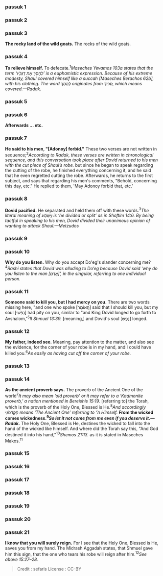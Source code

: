 
### passuk 1

### passuk 2

### passuk 3
<b>The rocky land of the wild goats.</b> The rocks of the wild goats.

### passuk 4
<b>To relieve himself.</b> To defecate.<sup>1</sup><i class="footnote">Maseches Yevamos 103a states that the term ‘<span>לְהָסֵךְ אֶת דַגְלָיו</span>’ is a euphamistic expression. Because of his extreme modesty, Shaul covered himself like a succah [Maseches Berachos 62b], with his clothing. The word <span>לְהָסֵךְ</span> originates from <span>סִכוּדְ</span>, which means covered.—Radak.</i>

### passuk 5

### passuk 6
<b>Afterwards … etc.</b>

### passuk 7
<b>He said to his men, "[Adonoy] forbid."</b> These two verses are not written in sequence;<sup>2</sup><i class="footnote">According to Radak, these verses are written in chronological sequence, and this conversation took place after Dovid returned to his men with the cut piece of Shaul’s robe.</i> but since he began to speak regarding the cutting of the robe, he finished everything concerning it, and he said that he even regretted cutting the robe. Afterwards, he returns to the first subject, and says that regarding his men's comments, "Behold, concerning this day, etc." He replied to them, 'May Adonoy forbid that, etc.'

### passuk 8
<b>Dovid pacified.</b> He separated and held them off with these words.<sup>3</sup><i class="footnote">The literal meaning of <span>וַיְשַׁסַּע</span> is ‘he divided or split’ as in Shoftim 14:6. By being tactful in speaking to his men, Dovid divided their unanimous opinion of wanting to attack Shaul.—Metzudos</i>

### passuk 9

### passuk 10
<b>Why do you listen.</b> Why do you accept Do'eg's slander concerning me?<sup>4</sup><i class="footnote">Rashi states that Dovid was alluding to Do’eg because Dovid said ‘why do you listen to the man [<span>אָדָם</span>]’, in the singular, referring to one individual person.</i>

### passuk 11
<b>Someone said to kill you, but I had mercy on you.</b> There are two words missing here, "and one who spoke [<span>הָאוֹמֵר</span>] said that I should kill you, but my soul [<span>נַפְשִׁי</span>] had pity on you, similar to "and King Dovid longed to go forth to Avshalom,"<sup>5</sup><i class="footnote">II Shmuel 13:39.</i> [meaning,] and Dovid's soul [<span>נֶפֶשׁ</span>] longed.

### passuk 12
<b>My father, indeed see.</b> Meaning, pay attention to the matter, and also see the evidence, for the corner of your robe is in my hand, and I could have killed you.<sup>6</sup><i class="footnote">As easily as having cut off the corner of your robe.</i>

### passuk 13

### passuk 14
<b>As the ancient proverb says.</b> The proverb of the Ancient One of the world<sup>7</sup><i class="footnote">It may also mean ‘old proverb’ or it may refer to a ‘Kadmonite proverb,’ a nation mentioned in Bereishis 15:19.</i> [referring to] the Torah, which is the proverb of the Holy One, Blessed is He.<sup>8</sup><i class="footnote">And accordingly <span>הַקַּדְמֹנִי</span> means ‘The Ancient One’ referring to <span>ה׳</span> Himself.</i>
<b>From the wicked comes wickedness.<sup>9</sup><i class="footnote">So let it not come from me even if you deserve it.—Radak.</i></b> The Holy One, Blessed is He, destines the wicked to fall into the hand of the wicked like himself. And where did the Torah say this, "And God destined it into his hand,"<sup>10</sup><i class="footnote">Shemos 21:13.</i> as it is stated in Maseches Makos.<sup>11</sup><i class="footnote"></i>

### passuk 15

### passuk 16

### passuk 17

### passuk 18

### passuk 19

### passuk 20

### passuk 21
<b>I know that you will surely reign.</b> For I see that the Holy One, Blessed is He, saves you from my hand. The Midrash Aggadah states, that Shmuel gave him this sign, that the one who tears his robe will reign after him.<sup>12</sup><i class="footnote">See above 15:27–28.</i>

>Credit : sefaris
>License : CC-BY